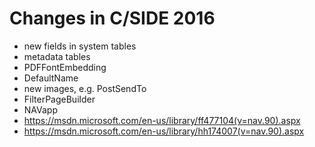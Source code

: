 # Changes in C/SIDE 2016

- new fields in system tables
- metadata tables
- PDFFontEmbedding
- DefaultName
- new images, e.g. PostSendTo
- FilterPageBuilder
- NAVapp
- https://msdn.microsoft.com/en-us/library/ff477104(v=nav.90).aspx
- https://msdn.microsoft.com/en-us/library/hh174007(v=nav.90).aspx
